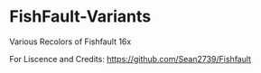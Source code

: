 # FishFault-Variants
Various Recolors of Fishfault 16x

For Liscence and Credits: https://github.com/Sean2739/Fishfault
